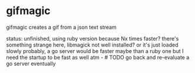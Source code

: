 # gifmagic

gifmagic creates a gif from a json text stream


status: unfinished, using ruby version because Nx times faster? there's something strange here, libmagick not well installed? or it's just loaded slowly probably, a go server would be faster maybe than a ruby one but I need the startup to be fast as well atm - # TODO go back and re-evaluate a go server eventually
